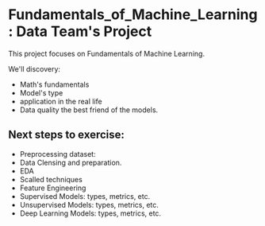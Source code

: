 # Fundamentals_of_Machine_Learning: Data Team's Project
This project focuses on Fundamentals of Machine Learning. 

We'll discovery:
* Math's fundamentals
* Model's type
* application in the real life
* Data quality the best friend of the models.

## Next steps to exercise:
* Preprocessing dataset:
* Data Clensing and preparation.
* EDA
* Scalled techniques
* Feature Engineering
* Supervised Models: types, metrics, etc.
* Unsupervised Models: types, metrics, etc.
* Deep Learning Models: types, metrics, etc.
